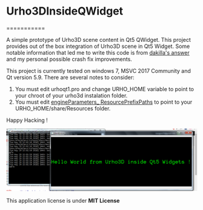 # Urho3DInsideQWidget
===========

 A simple prototype of Urho3D scene content in Qt5 QWidget. This project provides out of the box
 integration of Urho3D scene in Qt5 Widget. Some notable information that led me to write this 
 code is from [dakilla's answer](https://discourse.urho3d.io/t/integration-with-qt5-7/2393/8)
 and my personal possible crash fix improvements. 
 
 This project is currently tested on windows 7, MSVC 2017 Community and Qt version 5.9. There are several notes to consider:
 
 1. You must edit urhoqt1.pro and change URHO_HOME variable to point to your chroot of your urho3d instalation folder.
 2. You must edit [engineParameters_ ResourcePrefixPaths](https://github.com/rdhafidh/Urho3DInsideQWidget/blob/master/urho3dwidget.cpp#L171) to point to your  URHO_HOME/share/Resources folder.
 
Happy Hacking !
 
![](https://raw.githubusercontent.com/rdhafidh/Urho3DInsideQWidget/master/images/demo.png)

This application license is under **MIT License**
 
 
 
 
 
 